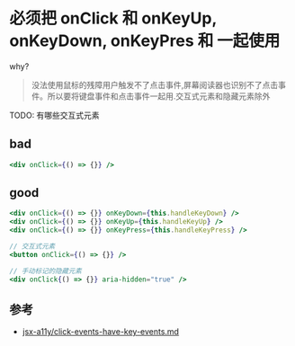 # 必须把 onClick 和 onKeyUp, onKeyDown, onKeyPres 和 一起使用

why?

> 没法使用鼠标的残障用户触发不了点击事件,屏幕阅读器也识别不了点击事件。所以要将键盘事件和点击事件一起用.交互式元素和隐藏元素除外

TODO: 有哪些交互式元素

## bad

```jsx
<div onClick={() => {}} />
```

## good

```jsx
<div onClick={() => {}} onKeyDown={this.handleKeyDown} />
<div onClick={() => {}} onKeyUp={this.handleKeyUp} />
<div onClick={() => {}} onKeyPress={this.handleKeyPress} />

// 交互式元素
<button onClick={() => {}} />

// 手动标记的隐藏元素
<div onClick{() => {}} aria-hidden="true" />
```

## 参考

- [jsx-a11y/click-events-have-key-events.md](https://github.com/jsx-eslint/eslint-plugin-jsx-a11y/blob/main/docs/rules/click-events-have-key-events.md)
